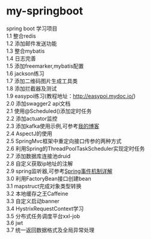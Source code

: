 # my-springboot
spring boot 学习项目<br>
1.1&nbsp;整合redis<br>
1.2&nbsp;添加邮件发送功能<br>
1.3&nbsp;整合mybatis<br>
1.4&nbsp;日志完善<br>
1.5&nbsp;添加freemarker,mybatis配置<br>
1.6&nbsp;jackson练习<br>
1.7&nbsp;添加二维码图片生成工具类<br>
1.8&nbsp;添加拦截器及测试<br>
1.9&nbsp;easypoi练习(教程地址：http://easypoi.mydoc.io/)<br>
2.0&nbsp;添加swagger2 api文档<br>
2.1&nbsp;使用@Scheduled()添加定时任务<br>
2.2&nbsp;添加actuator监控<br>
2.3&nbsp;添加kafka使用示例,可参考<a href="https://www.cnblogs.com/2YSP/p/8982663.html">我的博客</a><br>
2.4&nbsp;AspectJ的使用<br>
2.5&nbsp;SpringMvc框架中重定向接口传参的两种方式<br>
2.6&nbsp;利用Spring的ThreadPoolTaskScheduler实现定时任务<br>
2.7&nbsp;添加数据库连接池druid<br>
2.8&nbsp;自定义获取ip地址的注解<br>
2.9&nbsp;spring监听器,可参考<a href="https://www.cnblogs.com/2YSP/p/10958230.html">Spring事件机制详解</a><br>
3.0&nbsp;利用FactoryBean接口创建bean<br>
3.1&nbsp;mapstruct完成对象类型转换<br>
3.2&nbsp;本地缓存之王Caffeine<br>
3.3&nbsp;自定义启动banner<br>
3.4&nbsp;HystrixRequestContext学习<br>
3.5&nbsp;分布式任务调度平台xxl-job<br>
3.6&nbsp;jwt<br>
3.7&nbsp;统一返回数据格式及全局异常处理<br>

